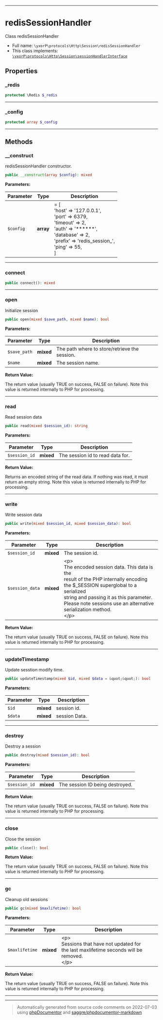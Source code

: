***

# redisSessionHandler

Class redisSessionHandler



* Full name: `\yxorP\protocols\Http\Session\redisSessionHandler`
* This class implements:
[`\yxorP\protocols\Http\Session\sessionHandlerInterface`](./sessionHandlerInterface.md)



## Properties


### _redis



```php
protected \Redis $_redis
```






***

### _config



```php
protected array $_config
```






***

## Methods


### __construct

redisSessionHandler constructor.

```php
public __construct(array $config): mixed
```








**Parameters:**

| Parameter | Type | Description |
|-----------|------|-------------|
| `$config` | **array** | = [<br /> &#039;host&#039;     =&gt; &#039;127.0.0.1&#039;,<br /> &#039;port&#039;     =&gt; 6379,<br /> &#039;timeout&#039;  =&gt; 2,<br /> &#039;auth&#039;     =&gt; &#039;******&#039;,<br /> &#039;database&#039; =&gt; 2,<br /> &#039;prefix&#039;   =&gt; &#039;redis_session_&#039;,<br /> &#039;ping&#039;     =&gt; 55,<br />] |




***

### connect



```php
public connect(): mixed
```











***

### open

Initialize session

```php
public open(mixed $save_path, mixed $name): bool
```








**Parameters:**

| Parameter | Type | Description |
|-----------|------|-------------|
| `$save_path` | **mixed** | The path where to store/retrieve the session. |
| `$name` | **mixed** | The session name. |


**Return Value:**

<p>
The return value (usually TRUE on success, FALSE on failure).
Note this value is returned internally to PHP for processing.
</p>



***

### read

Read session data

```php
public read(mixed $session_id): string
```








**Parameters:**

| Parameter | Type | Description |
|-----------|------|-------------|
| `$session_id` | **mixed** | The session id to read data for. |


**Return Value:**

<p>
Returns an encoded string of the read data.
If nothing was read, it must return an empty string.
Note this value is returned internally to PHP for processing.
</p>



***

### write

Write session data

```php
public write(mixed $session_id, mixed $session_data): bool
```








**Parameters:**

| Parameter | Type | Description |
|-----------|------|-------------|
| `$session_id` | **mixed** | The session id. |
| `$session_data` | **mixed** | &lt;p&gt;<br />The encoded session data. This data is the<br />result of the PHP internally encoding<br />the $_SESSION superglobal to a serialized<br />string and passing it as this parameter.<br />Please note sessions use an alternative serialization method.<br />&lt;/p&gt; |


**Return Value:**

<p>
The return value (usually TRUE on success, FALSE on failure).
Note this value is returned internally to PHP for processing.
</p>



***

### updateTimestamp

Update sesstion modify time.

```php
public updateTimestamp(mixed $id, mixed $data = &quot;&quot;): bool
```








**Parameters:**

| Parameter | Type | Description |
|-----------|------|-------------|
| `$id` | **mixed** | session id. |
| `$data` | **mixed** | session Data. |




***

### destroy

Destroy a session

```php
public destroy(mixed $session_id): bool
```








**Parameters:**

| Parameter | Type | Description |
|-----------|------|-------------|
| `$session_id` | **mixed** | The session ID being destroyed. |


**Return Value:**

<p>
The return value (usually TRUE on success, FALSE on failure).
Note this value is returned internally to PHP for processing.
</p>



***

### close

Close the session

```php
public close(): bool
```









**Return Value:**

<p>
The return value (usually TRUE on success, FALSE on failure).
Note this value is returned internally to PHP for processing.
</p>



***

### gc

Cleanup old sessions

```php
public gc(mixed $maxlifetime): bool
```








**Parameters:**

| Parameter | Type | Description |
|-----------|------|-------------|
| `$maxlifetime` | **mixed** | &lt;p&gt;<br />Sessions that have not updated for<br />the last maxlifetime seconds will be removed.<br />&lt;/p&gt; |


**Return Value:**

<p>
The return value (usually TRUE on success, FALSE on failure).
Note this value is returned internally to PHP for processing.
</p>



***


***
> Automatically generated from source code comments on 2022-07-03 using [phpDocumentor](http://www.phpdoc.org/) and [saggre/phpdocumentor-markdown](https://github.com/Saggre/phpDocumentor-markdown)
